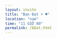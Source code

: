 ```yaml
---
layout: invite
title: "Bạn Đạt + ♥"
location: "nam"
time: "11 GIỜ 00"
permalink: /bDat.html
---
```


